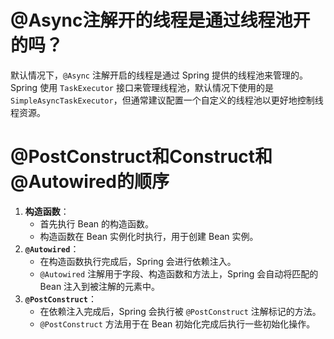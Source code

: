 # @Async注解开的线程是通过线程池开的吗？

默认情况下，`@Async` 注解开启的线程是通过 Spring 提供的线程池来管理的。Spring 使用 `TaskExecutor` 接口来管理线程池，默认情况下使用的是 `SimpleAsyncTaskExecutor`，但通常建议配置一个自定义的线程池以更好地控制线程资源。

# @PostConstruct和Construct和@Autowired的顺序

1. **构造函数**：
   - 首先执行 Bean 的构造函数。
   - 构造函数在 Bean 实例化时执行，用于创建 Bean 实例。
2. **`@Autowired`**：
   - 在构造函数执行完成后，Spring 会进行依赖注入。
   - `@Autowired` 注解用于字段、构造函数和方法上，Spring 会自动将匹配的 Bean 注入到被注解的元素中。
3. **`@PostConstruct`**：
   - 在依赖注入完成后，Spring 会执行被 `@PostConstruct` 注解标记的方法。
   - `@PostConstruct` 方法用于在 Bean 初始化完成后执行一些初始化操作。